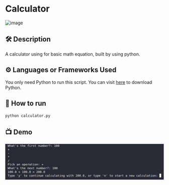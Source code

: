 # Calculator
![image](https://user-images.githubusercontent.com/128680209/227732901-44eced23-afe7-4f95-b0f2-7e1d760b9925.png)

## 🛠 Description
A calculator using for basic math equation, built by using python.

## ⚙️ Languages or Frameworks Used

You only need Python to run this script. You can visit [here](https://www.python.org/downloads/) to download Python.

## 🌟 How to run
`python calculator.py`

## 📺 Demo
![image](calculator.png)